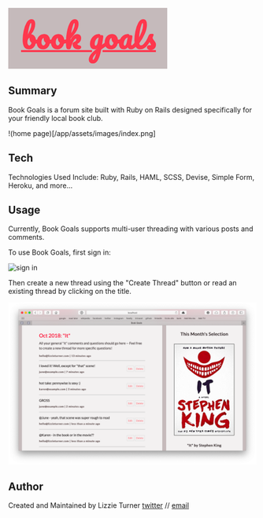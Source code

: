 ![book goals log](logo.png)

## Summary 

Book Goals is a forum site built with Ruby on Rails designed specifically for your friendly local book club. 

!(home page)[/app/assets/images/index.png]

## Tech

Technologies Used Include: Ruby, Rails, HAML, SCSS, Devise, Simple Form, Heroku, and more...

## Usage

Currently, Book Goals supports multi-user threading with various posts and comments. 

To use Book Goals, first sign in:

![sign in](/app/assets/images/sign_in)

Then create a new thread using the "Create Thread" button or read an existing thread by clicking on the title.

![sample post](/app/assets/images/this_month.png)

## Author
Created and Maintained by Lizzie Turner [twitter](twitter.com/iamlizzieturner) // [email](mailto:hello@lizzieturner.com)
